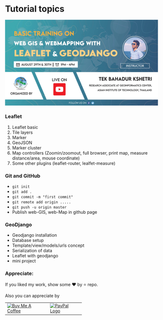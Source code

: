 # Tutorial topics

![leaflet training](./img/webgis_training.jpg)

### Leaflet

1. Leaflet basic
2. Tile layers
3. Marker
4. GeoJSON
5. Marker cluster
6. Map controllers (Zoomin/zoomout, full browser, print map, measure distance/area, mouse coordinate)
7. Some other plugins (leaflet-router, lealfet-measure)

### Git and GitHub

- `git init`
- `git add .`
- `git commit -m "first commit"`
- `git remote add origin .....`
- `git push -u origin master`
- Publish web-GIS, web-Map in github page

### GeoDjango

- Geodjango installation
- Database setup
- Template/view/models/urls concept
- Serialization of data
- Leaflet with geodjango
- mini project


### Appreciate:
If you liked my work, show some :heart: by :star: repo.

Also you can appreciate by

<p>
 <table style="border-spacing: 5px 10px;">

 <tr>
  <td>
<a href="https://www.buymeacoffee.com/iamtekson"><img src="https://cdn.buymeacoffee.com/buttons/default-orange.png" alt="Buy Me A Coffee" style="max-width:90%;" width="200" height="60"></a>
</td>

  <td style="margin: 10px">
<a href="https://paypal.me/iamtekson"><img src="https://www.paypalobjects.com/webstatic/mktg/Logo/pp-logo-200px.png" alt="PayPal Logo"
style="max-width:90%;" width="200" height="60">
 </td>
 </tr>
 </table>
</p> 
